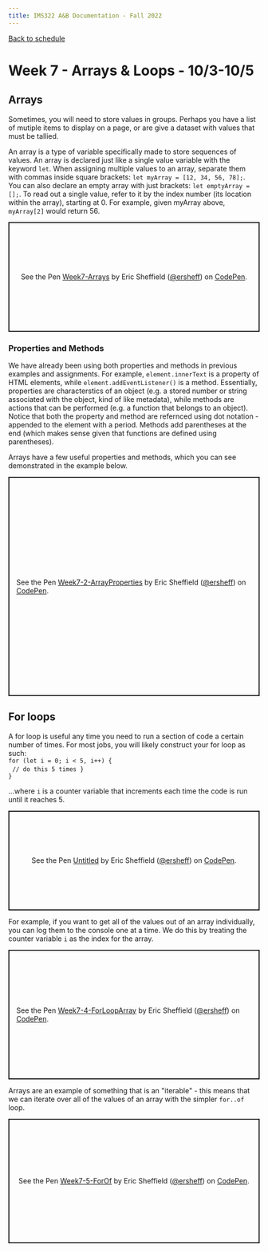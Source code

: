 ```yaml
---
title: IMS322 A&B Documentation - Fall 2022
---
```


[Back to schedule](index.md)  

# Week 7 - Arrays & Loops - 10/3-10/5

## Arrays

Sometimes, you will need to store values in groups. Perhaps you have a list of mutiple items to display on a page, or are give a dataset with values that must be tallied.  

An array is a type of variable specifically made to store sequences of values. An array is declared just like a single value variable with the keyword `let`. When assigning multiple values to an array, separate them with commas inside square brackets: `let myArray = [12, 34, 56, 78];`. You can also declare an empty array with just brackets: `let emptyArray = [];`. To read out a single value, refer to it by the index number (its location within the array), starting at 0. For example, given myArray above, `myArray[2]` would return 56.

<p class="codepen" data-height="250" data-theme-id="dark" data-default-tab="js" data-slug-hash="BaxmjQQ" data-editable="true" data-user="ersheff" style="height: 220px; box-sizing: border-box; display: flex; align-items: center; justify-content: center; border: 2px solid; margin: 1em 0; padding: 1em;">
  <span>See the Pen <a href="https://codepen.io/ersheff/pen/BaxmjQQ">
  Week7-Arrays</a> by Eric Sheffield (<a href="https://codepen.io/ersheff">@ersheff</a>)
  on <a href="https://codepen.io">CodePen</a>.</span>
</p>
<script async src="https://cpwebassets.codepen.io/assets/embed/ei.js"></script>


### Properties and Methods

We have already been using both properties and methods in previous examples and assignments. For example, `element.innerText` is a property of HTML elements, while `element.addEventListener()` is a method. Essentially, properties are characterstics of an object (e.g. a stored number or string associated with the object, kind of like metadata), while methods are actions that can be performed (e.g. a function that belongs to an object). Notice that both the property and method are refernced using dot notation - appended to the element with a period. Methods add parentheses at the end (which makes sense given that functions are defined using parentheses).  

Arrays have a few useful properties and methods, which you can see demonstrated in the example below.

<p class="codepen" data-height="590" data-theme-id="dark" data-default-tab="js" data-slug-hash="LYmOGbo" data-editable="true" data-user="ersheff" style="height: 440px; box-sizing: border-box; display: flex; align-items: center; justify-content: center; border: 2px solid; margin: 1em 0; padding: 1em;">
  <span>See the Pen <a href="https://codepen.io/ersheff/pen/LYmOGbo">
  Week7-2-ArrayProperties</a> by Eric Sheffield (<a href="https://codepen.io/ersheff">@ersheff</a>)
  on <a href="https://codepen.io">CodePen</a>.</span>
</p>
<script async src="https://cpwebassets.codepen.io/assets/embed/ei.js"></script>


## For loops

A for loop is useful any time you need to run a section of code a certain number of times. For most jobs, you will likely construct your for loop as such:  
`for (let i = 0; i < 5, i++) {`  
&nbsp;&nbsp;`// do this 5 times }`  
`}`

...where `i` is a counter variable that increments each time the code is run until it reaches 5.

<p class="codepen" data-height="200" data-theme-id="dark" data-default-tab="js" data-slug-hash="KKRyVyQ" data-editable="true" data-user="ersheff" style="height: 200px; box-sizing: border-box; display: flex; align-items: center; justify-content: center; border: 2px solid; margin: 1em 0; padding: 1em;">
  <span>See the Pen <a href="https://codepen.io/ersheff/pen/KKRyVyQ">
  Untitled</a> by Eric Sheffield (<a href="https://codepen.io/ersheff">@ersheff</a>)
  on <a href="https://codepen.io">CodePen</a>.</span>
</p>
<script async src="https://cpwebassets.codepen.io/assets/embed/ei.js"></script>

For example, if you want to get all of the values out of an array individually, you can log them to the console one at a time. We do this by treating the counter variable `i` as the index for the array.

<p class="codepen" data-height="260" data-theme-id="dark" data-default-tab="js" data-slug-hash="wvjPMye" data-editable="true" data-user="ersheff" style="height: 260px; box-sizing: border-box; display: flex; align-items: center; justify-content: center; border: 2px solid; margin: 1em 0; padding: 1em;">
  <span>See the Pen <a href="https://codepen.io/ersheff/pen/wvjPMye">
  Week7-4-ForLoopArray</a> by Eric Sheffield (<a href="https://codepen.io/ersheff">@ersheff</a>)
  on <a href="https://codepen.io">CodePen</a>.</span>
</p>
<script async src="https://cpwebassets.codepen.io/assets/embed/ei.js"></script>

Arrays are an example of something that is an "iterable" - this means that we can iterate over all of the values of an array with the simpler `for..of` loop.

<p class="codepen" data-height="250" data-theme-id="dark" data-default-tab="js" data-slug-hash="GRdOodN" data-editable="true" data-user="ersheff" style="height: 250px; box-sizing: border-box; display: flex; align-items: center; justify-content: center; border: 2px solid; margin: 1em 0; padding: 1em;">
  <span>See the Pen <a href="https://codepen.io/ersheff/pen/GRdOodN">
  Week7-5-ForOf</a> by Eric Sheffield (<a href="https://codepen.io/ersheff">@ersheff</a>)
  on <a href="https://codepen.io">CodePen</a>.</span>
</p>
<script async src="https://cpwebassets.codepen.io/assets/embed/ei.js"></script>